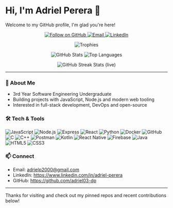 # Hi, I'm Adriel Perera 🦦

Welcome to my GitHub profile, I'm glad you're here!

<p align="center">
  <!-- Social / contact badges -->
  <a href="https://github.com/adriel03-dp">
    <img src="https://img.shields.io/github/followers/adriel03-dp?label=Follow&style=social" alt="Follow on GitHub" />
  </a>
  <a href="mailto:adrielp2000@gmail.com">
    <img src="https://img.shields.io/badge/Email-adrielp2000@gmail.com-blue?style=flat-square&logo=gmail" alt="Email" />
  </a>
  <a href="https://www.linkedin.com/in/adriel-perera">
    <img src="https://img.shields.io/badge/LinkedIn-Adriel%20Perera-0A66C2?style=flat-square&logo=linkedin" alt="LinkedIn" />
  </a>
</p>

<p align="center">
  <!-- Profile trophy -->
  <img src="https://github-profile-trophy.vercel.app/?username=adriel03-dp&theme=onedark" alt="Trophies" />
</p>

<p align="center">
  <!-- GitHub stats + top languages -->
  <img src="https://github-readme-stats.vercel.app/api?username=adriel03-dp&show_icons=true&count_private=true&theme=onedark" alt="GitHub Stats" />
  <img src="https://github-readme-stats.vercel.app/api/top-langs/?username=adriel03-dp&hide=Jupyter%20Notebook&layout=compact&langs_count=10&theme=onedark" alt="Top Languages" />
</p>

<p align="center">
  <!-- Streak stats: use a more reliable mirror as the primary live badge, and show a repo-hosted cached fallback below.
       After you add the included workflow, the cached image will be available at:
       https://raw.githubusercontent.com/adriel03-dp/adriel03-dp/main/assets/streak.png -->
  <!-- Live external badge (mirror) -->
  <img src="https://streak-stats.demolab.com?user=adriel03-dp&theme=dark" alt="GitHub Streak Stats (live)" />

  <br/>

  
</p>

---

### 🚀 About Me
- 3rd Year Software Engineering Undergraduate
- Building projects with JavaScript, Node.js and modern web tooling
- Interested in full-stack development, DevOps and open-source

### 🛠️ Tech & Tools
<p>
  <img src="https://img.shields.io/badge/JavaScript-F7DF1E?style=for-the-badge&logo=javascript&logoColor=black" alt="JavaScript" />
  <img src="https://img.shields.io/badge/Node.js-339933?style=for-the-badge&logo=node.js&logoColor=white" alt="Node.js" />
  <img src="https://img.shields.io/badge/Express-000000?style=for-the-badge&logo=express&logoColor=white" alt="Express" />
  <img src="https://img.shields.io/badge/React-61DAFB?style=for-the-badge&logo=react&logoColor=black" alt="React" />
  <img src="https://img.shields.io/badge/Python-3776AB?style=for-the-badge&logo=python&logoColor=white" alt="Python" />
  <img src="https://img.shields.io/badge/Docker-0db7ed?style=for-the-badge&logo=docker&logoColor=white" alt="Docker" />
  <img src="https://img.shields.io/badge/GitHub-GitHub-181717?style=for-the-badge&logo=github&logoColor=white" alt="GitHub" />
 
  <img src="https://img.shields.io/badge/C-00599C?style=for-the-badge&logo=c&logoColor=white" alt="C" />
  <img src="https://img.shields.io/badge/C++-00599C?style=for-the-badge&logo=cplusplus&logoColor=white" alt="C++" />
  <img src="https://img.shields.io/badge/Postman-FF6C37?style=for-the-badge&logo=postman&logoColor=white" alt="Postman" />
  <img src="https://img.shields.io/badge/Kotlin-0095D5?style=for-the-badge&logo=kotlin&logoColor=white" alt="Kotlin" />
  <img src="https://img.shields.io/badge/React%20Native-61DAFB?style=for-the-badge&logo=react&logoColor=black" alt="React Native" />
  <img src="https://img.shields.io/badge/Firebase-FFCA28?style=for-the-badge&logo=firebase&logoColor=black" alt="Firebase" />
  <img src="https://img.shields.io/badge/Java-007396?style=for-the-badge&logo=java&logoColor=white" alt="Java" />
  <img src="https://img.shields.io/badge/HTML5-E34F26?style=for-the-badge&logo=html5&logoColor=white" alt="HTML5" />
  <img src="https://img.shields.io/badge/CSS3-1572B6?style=for-the-badge&logo=css3&logoColor=white" alt="CSS3" />
</p>

### 📫 Connect
- Email: adrielp2000@gmail.com
- LinkedIn: https://www.linkedin.com/in/adriel-perera
- GitHub: https://github.com/adriel03-dp

---

Thanks for visiting and check out my pinned repos and recent contributions below!
